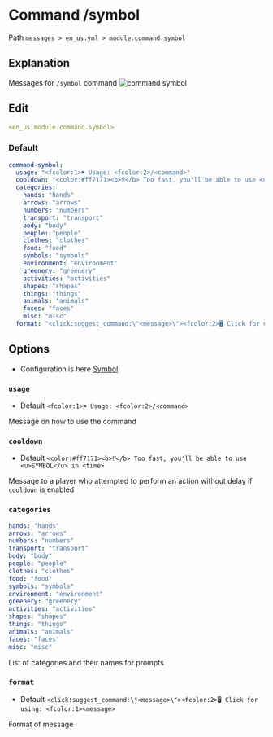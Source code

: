 # Command /symbol
Path `messages > en_us.yml > module.command.symbol`

## Explanation
Messages for `/symbol` command
![command symbol](/commandsymbol.png)

## Edit
```yaml
<en_us.module.command.symbol>
```

### Default
```yaml
command-symbol:
  usage: "<fcolor:1>⚑ Usage: <fcolor:2>/<command>"
  cooldown: "<color:#ff7171><b>⁉</b> Too fast, you'll be able to use <u>SYMBOL</u> in <time>"
  categories:
    hands: "hands"
    arrows: "arrows"
    numbers: "numbers"
    transport: "transport"
    body: "body"
    people: "people"
    clothes: "clothes"
    food: "food"
    symbols: "symbols"
    environment: "environment"
    greenery: "greenery"
    activities: "activities"
    shapes: "shapes"
    things: "things"
    animals: "animals"
    faces: "faces"
    misc: "misc"
  format: "<click:suggest_command:\"<message>\"><fcolor:2>🖥 Click for using: <fcolor:1><message>"
```

## Options

- Configuration is here [Symbol](/en/config/module/command/command-symbol/)

### `usage`
- Default `<fcolor:1>⚑ Usage: <fcolor:2>/<command>`

Message on how to use the command

### `cooldown`
- Default `<color:#ff7171><b>⁉</b> Too fast, you'll be able to use <u>SYMBOL</u> in <time>`

Message to a player who attempted to perform an action without delay if `cooldown` is enabled

### `categories`
```yaml
hands: "hands"
arrows: "arrows"
numbers: "numbers"
transport: "transport"
body: "body"
people: "people"
clothes: "clothes"
food: "food"
symbols: "symbols"
environment: "environment"
greenery: "greenery"
activities: "activities"
shapes: "shapes"
things: "things"
animals: "animals"
faces: "faces"
misc: "misc"
```
List of categories and their names for prompts

### `format`
- Default `<click:suggest_command:\"<message>\"><fcolor:2>🖥 Click for using: <fcolor:1><message>`

Format of message

